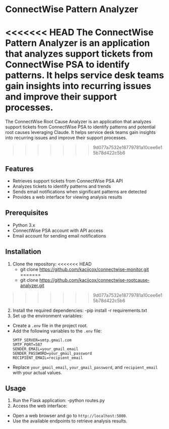 # ConnectWise Pattern Analyzer

<<<<<<< HEAD
The ConnectWise Pattern Analyzer is an application that analyzes support tickets from ConnectWise PSA to identify patterns. It helps service desk teams gain insights into recurring issues and improve their support processes.
=======
The ConnectWise Root Cause Analyzer is an application that analyzes support tickets from ConnectWise PSA to identify patterns and potential root causes leveraging Claude. It helps service desk teams gain insights into recurring issues and improve their support processes.
>>>>>>> 9d077a7532e18779781a10cee6e15b78d422c5b6

## Features

- Retrieves support tickets from ConnectWise PSA API
- Analyzes tickets to identify patterns and trends
- Sends email notifications when significant patterns are detected
- Provides a web interface for viewing analysis results
  

## Prerequisites

- Python 3.x
- ConnectWise PSA account with API access
- Email account for sending email notifications

## Installation

1. Clone the repository:
<<<<<<< HEAD
   - git clone https://github.com/kacijcox/connectwise-monitor.git
=======
   - git clone https://github.com/kacijcox/connectwise-rootcause-analyzer.git
>>>>>>> 9d077a7532e18779781a10cee6e15b78d422c5b6
2. Install the required dependencies:
   -pip install -r requirements.txt
3. Set up the environment variables:
- Create a `.env` file in the project root.
- Add the following variables to the `.env` file:
  ```
  SMTP_SERVER=smtp.gmail.com
  SMTP_PORT=587
  SENDER_EMAIL=your_gmail_email
  SENDER_PASSWORD=your_gmail_password
  RECIPIENT_EMAIL=recipient_email
  ```
- Replace `your_gmail_email`, `your_gmail_password`, and `recipient_email` with your actual values.

## Usage

1. Run the Flask application:
   -python routes.py
2. Access the web interface:
- Open a web browser and go to `http://localhost:5000`.
- Use the available endpoints to retrieve analysis results.
